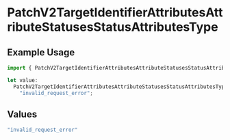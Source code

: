 # PatchV2TargetIdentifierAttributesAttributeStatusesStatusAttributesType

## Example Usage

```typescript
import { PatchV2TargetIdentifierAttributesAttributeStatusesStatusAttributesType } from "attio-js/models/errors";

let value:
  PatchV2TargetIdentifierAttributesAttributeStatusesStatusAttributesType =
    "invalid_request_error";
```

## Values

```typescript
"invalid_request_error"
```